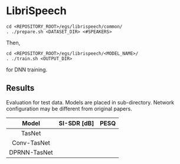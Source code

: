 # LibriSpeech
```
cd <REPOSITORY_ROOT>/egs/librispeech/common/
. ./prepare.sh <DATASET_DIR> <#SPEAKERS>
```

Then,
```
cd <REPOSITORY_ROOT>/egs/librispeech/<MODEL_NAME>/
. ./train.sh <OUTPUT_DIR>
```
for DNN training.


## Results
Evaluation for test data.
Models are placed in sub-directory.
Network configuration may be different from original papers.

| Model | SI-SDR [dB] | PESQ |
| :---: | :---: | :---: |
| TasNet |  |  |
| Conv-TasNet |  |  |
| DPRNN-TasNet |  |  |

